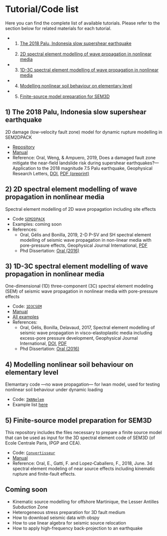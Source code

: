 # Tutorial/Code list
Here you can find the complete list of available tutorials. Please refer to the section below for related materials for each tutorial.
* 1) [The 2018 Palu, Indonesia slow supershear earthquake](#palu)
* 2) [2D spectral element modelling of wave propagation in nonlinear media](#sem2dpack)
* 3) [1D-3C spectral element modelling of wave propagation in nonlinear media](#1d3csem)
* 4) [Modelling nonlinear soil behaviour on elementary level](#iwanelem)
* 5) [Finite-source model preparation for SEM3D ](#convertisseur)





<a name="palu"></a>
## 1) The 2018 Palu, Indonesia slow supershear earthquake 
2D damage (low-velocity fault zone) model for dynamic rupture modelling in SEM2DPACK
* [Repository](https://github.com/elifo/damaged_fault)
* [Manual](https://github.com/elifo/damaged_fault/blob/master/README.md)
* Reference: Oral, Weng, & Ampuero, 2019, Does a damaged fault zone mitigate the near-field
landslide risk during supershear earthquakes?—Application to the 2018 magnitude 7.5
Palu earthquake, Geophysical Research Letters, [DOI](https://doi.org/10.1029/2019GL085649), [PDF (preprint)](https://eartharxiv.org/repository/view/638/)

<a name="sem2dpack"></a>
## 2) 2D spectral element modelling of wave propagation in nonlinear media
Spectral element modelling of 2D wave propagation including site effects
* Code [`SEM2DPACK`](https://github.com/jpampuero/sem2dpack/tree/iwan)
* Examples: coming soon
* References: 
    * Oral, Gélis and Bonilla, 2019, 2-D P-SV and SH spectral element modelling of seismic wave propagation in non-linear media with pore-pressure effects, Geophysical Journal International, [PDF](https://eartharxiv.org/repository/view/1954/)
    * Phd Dissertation: [Oral (2016)](https://tel.archives-ouvertes.fr/tel-01562279)

<a name="1d3csem"></a>
## 3) 1D-3C spectral element modelling of wave propagation in nonlinear media
One-dimensional (1D) three-component (3C) spectral element modeling (SEM) of seismic wave propagation in nonlinear media with pore-pressure effects
* Code: [`1D3CSEM`](https://github.com/elifo/1D3CSEM)
* [Manual](https://github.com/elifo/1D3CSEM/blob/main/MANUAL/manual.pdf)
* [All examples](https://github.com/elifo/1D3CSEM/tree/main/EXAMPLES)
* References: 
    * Oral, Gélis, Bonilla, Delavaud, 2017, Spectral element modelling of seismic wave
propagation in visco-elastoplastic media including excess-pore pressure development,
Geophysical Journal International, [DOI](https://doi.org/10.1093/gji/ggx375), [PDF](https://eartharxiv.org/repository/view/1953/)
    * Phd Dissertation: [Oral (2016)](https://tel.archives-ouvertes.fr/tel-01562279)

<a name="iwanelem"></a>
## 4) Modelling nonlinear soil behaviour on elementary level
Elemantary code —no wave propagation— for Iwan model, used for testing nonlinear soil behaviour under dynamic loading
* Code: [`IWANelem`](https://github.com/elifo/IWANelem)
* Example list [here](https://github.com/elifo/IWANelem/blob/master/README.md)

<a name="convertisseur"></a>
## 5) Finite-source model preparation for SEM3D 
This repository includes the files necessary to prepare a finite source model that can be used as input for the 3D spectral element code of SEM3D (of Ecole Centrale Paris, IPGP and CEA).
* Code: [`Convertisseur`](https://github.com/elifo/Convertisseur)
* [Manual](https://github.com/elifo/Convertisseur/blob/master/DOC/manual.pdf)
* Reference: Oral, E., Gatti, F. and Lopez‐Caballero, F., 2018, June. 3d spectral element modeling of near source effects including kinematic rupture and finite-fault effects.


## Coming soon
* Kinematic source modelling for offshore Martinique, the Lesser Antilles Subduction Zone
* Heterogeneous stress preparation for 3D fault medium
* How to download seismic data with obspy
* How to use linear algebra for seismic source relocation
* How to apply high-frequency back-projection to an earthquake
